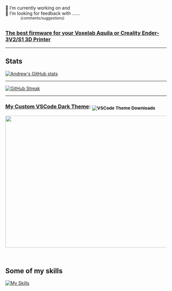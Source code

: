 🔭 I’m currently working on and  
💬 I’m looking for feedback with ......<br>
&nbsp;&nbsp;&nbsp;&nbsp;&nbsp;&nbsp;&nbsp;&nbsp;&nbsp;&nbsp;&nbsp;&nbsp;<sup>(comments/suggestions)</sup>
### [The best firmware for your Voxelab Aquila or Creality Ender-3V2/S1 3D Printer](https://github.com/classicrocker883/MRiscoCProUI/)

---
## Stats

[![Andrew's GitHub stats](https://github-readme-stats.vercel.app/api?username=classicrocker883)](https://github.com/classicrocker883/MRiscoCProUI)

---

[![GitHub Streak](https://streak-stats.demolab.com/?user=classicrocker883)](https://git.io/streak-stats)

---

### [My Custom VSCode Dark Theme](https://marketplace.visualstudio.com/items?itemName=classicrocker883.kazikame-dark): <sub>![VSCode Theme Downloads](https://img.shields.io/visual-studio-marketplace/d/classicrocker883.kazikame-dark)</sub>

<img src="https://firebasestorage.googleapis.com/v0/b/vsix-e2247.appspot.com/o/screenshot-theme2.png?alt=media&amp;token=a929ce77-0541-43e0-90ef-a6042bde337f" width="732" height="412"></img>

<br>

## Some of my skills
[![My Skills](https://skillicons.dev/icons?i=vscode,c,cpp,ubuntu,linux,debian,bash,powershell,raspberrypi,arduino,gmail,eclipse,github,git,md,html,css,js&theme=dark&perline=6)](https://skillicons.dev)

<!--
**classicrocker883/classicrocker883** is a ✨ _special_ ✨ repository because its `README.md` (this file) appears on your GitHub profile.

Here are some ideas to get you started:

- 🔭 I’m currently working on ...
- 🌱 I’m currently learning ...
- 👯 I’m looking to collaborate on ...
- 🤔 I’m looking for help with ...
- 💬 Ask me about ...
- 📫 How to reach me: ...
- 😄 Pronouns: ...
- ⚡ Fun fact: ...
-->
